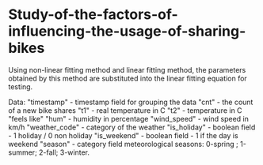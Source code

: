 # Study-of-the-factors-of-influencing-the-usage-of-sharing-bikes

Using non-linear fitting method and linear fitting method, the parameters obtained by this method are substituted into the linear fitting equation for testing. 


Data:
"timestamp" - timestamp field for grouping the data 
"cnt" - the count of a new bike shares 
"t1" - real temperature in C 
"t2" - temperature in C "feels like" 
"hum" - humidity in percentage 
"wind_speed" - wind speed in km/h 
"weather_code" - category of the weather 
"is_holiday" - boolean field - 1 holiday / 0 non holiday 
"is_weekend" - boolean field - 1 if the day is weekend 
"season" - category field meteorological seasons: 0-spring ; 1-summer; 2-fall; 3-winter.
